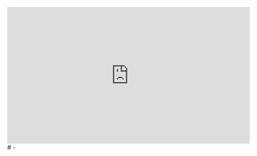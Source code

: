 <iframe width="560" height="315" src="https://frontend.vh.yandex.ru/player/vyIdBqblv3h8?from=partner&mute=1&autoplay=1&branding=0" allow="autoplay; fullscreen; accelerometer; gyroscope; picture-in-picture; encrypted-media" frameborder="0" scrolling="no" allowfullscreen></iframe># -
